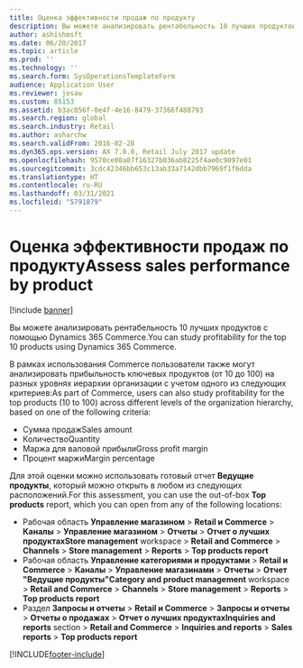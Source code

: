 ```yaml
---
title: Оценка эффективности продаж по продукту
description: Вы можете анализировать рентабельность 10 лучших продуктов с помощью Dynamics 365 Commerce.
author: ashishmsft
ms.date: 06/20/2017
ms.topic: article
ms.prod: ''
ms.technology: ''
ms.search.form: SysOperationsTemplateForm
audience: Application User
ms.reviewer: josaw
ms.custom: 85153
ms.assetid: b3ac056f-0e4f-4e16-8479-37366f488793
ms.search.region: global
ms.search.industry: Retail
ms.author: asharchw
ms.search.validFrom: 2016-02-28
ms.dyn365.ops.version: AX 7.0.0, Retail July 2017 update
ms.openlocfilehash: 9570ce08a87f16327b036ab8225f4ae0c9097e01
ms.sourcegitcommit: 3cdc42346bb653c13ab33a7142dbb7969f1f6dda
ms.translationtype: HT
ms.contentlocale: ru-RU
ms.lasthandoff: 03/31/2021
ms.locfileid: "5791879"
---
```

# <a name="assess-sales-performance-by-product"></a><span data-ttu-id="a99a8-103">Оценка эффективности продаж по продукту</span><span class="sxs-lookup"><span data-stu-id="a99a8-103">Assess sales performance by product</span></span>

[!include [banner](includes/banner.md)]

<span data-ttu-id="a99a8-104">Вы можете анализировать рентабельность 10 лучших продуктов с помощью Dynamics 365 Commerce.</span><span class="sxs-lookup"><span data-stu-id="a99a8-104">You can study profitability for the top 10 products using Dynamics 365 Commerce.</span></span>

<span data-ttu-id="a99a8-105">В рамках использования Commerce пользователи также могут анализировать прибыльность ключевых продуктов (от 10 до 100) на разных уровнях иерархии организации с учетом одного из следующих критериев:</span><span class="sxs-lookup"><span data-stu-id="a99a8-105">As part of Commerce, users can also study profitability for the top products (10 to 100) across different levels of the organization hierarchy, based on one of the following criteria:</span></span>

- <span data-ttu-id="a99a8-106">Сумма продаж</span><span class="sxs-lookup"><span data-stu-id="a99a8-106">Sales amount</span></span>
- <span data-ttu-id="a99a8-107">Количество</span><span class="sxs-lookup"><span data-stu-id="a99a8-107">Quantity</span></span>
- <span data-ttu-id="a99a8-108">Маржа для валовой прибыли</span><span class="sxs-lookup"><span data-stu-id="a99a8-108">Gross profit margin</span></span>
- <span data-ttu-id="a99a8-109">Процент маржи</span><span class="sxs-lookup"><span data-stu-id="a99a8-109">Margin percentage</span></span>

<span data-ttu-id="a99a8-110">Для этой оценки можно использовать готовый отчет **Ведущие продукты**, который можно открыть в любом из следующих расположений.</span><span class="sxs-lookup"><span data-stu-id="a99a8-110">For this assessment, you can use the out-of-box **Top products** report, which you can open from any of the following locations:</span></span>

- <span data-ttu-id="a99a8-111">Рабочая область **Управление магазином** &gt; **Retail и Commerce** &gt; **Каналы** &gt; **Управление магазином** &gt; **Отчеты** &gt; **Отчет о лучших продуктах**</span><span class="sxs-lookup"><span data-stu-id="a99a8-111">**Store management** workspace &gt; **Retail and Commerce** &gt; **Channels** &gt; **Store management** &gt; **Reports** &gt; **Top products report**</span></span>
- <span data-ttu-id="a99a8-112">Рабочая область **Управление категориями и продуктами** &gt; **Retail и Commerce** &gt; **Каналы** &gt; **Управление магазинами** &gt; **Отчеты** &gt; **Отчет "Ведущие продукты"**</span><span class="sxs-lookup"><span data-stu-id="a99a8-112">**Category and product management** workspace &gt; **Retail and Commerce** &gt; **Channels** &gt; **Store management** &gt; **Reports** &gt; **Top products report**</span></span>
- <span data-ttu-id="a99a8-113">Раздел **Запросы и отчеты** &gt; **Retail и Commerce** &gt; **Запросы и отчеты** &gt; **Отчеты о продажах** &gt; **Отчет о лучших продуктах**</span><span class="sxs-lookup"><span data-stu-id="a99a8-113">**Inquiries and reports** section &gt; **Retail and Commerce** &gt; **Inquiries and reports** &gt; **Sales reports** &gt; **Top products report**</span></span>


[!INCLUDE[footer-include](../includes/footer-banner.md)]
